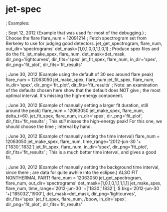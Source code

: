# jet-spec

; Examples:

; Sept 12, 2012 (Example that was used for most of the debugging.)
; Choose the flare
flare_num = 12091214
; Fetch spectrogram set from Berkeley to use for judging good detectors.
jet_get_spectrogram, flare_num, out_dir='spectrograms'
det_mask=[1,0,1,0,0,1,1,0,1]
; Produce spex files and do the fit.
jet_make_spex, flare_num, det_mask=det_mask, dir_png='lightcurves', dir_fits='spex'
jet_fit_spex, flare_num, in_dir='spex', dir_png='fit_plot', dir_fits='fit_results'

; June 30, 2012 (Example using the default of 30 sec around flare peak)
flare_num = 12063050
jet_make_spex, flare_num
jet_fit_spex, flare_num, in_dir='spex', dir_png='fit_plot', dir_fits='fit_results'
; Note: an examination of the defaults chosen here show that the default does NOT give 
; the most optimal interval.  It's missing the high-energy component.

; June 30, 2012 (Example of manually setting a larger fit duration, still around the peak)
flare_num = 12063050
jet_make_spex, flare_num, delta_t=60.
jet_fit_spex, flare_num, in_dir='spex', dir_png='fit_plot', dir_fits='fit_results'
; This *still* misses the high-energy peak!  For this one, we should choose the time 
; interval by hand.

; June 30, 2012 (Example of manually setting the time interval)
flare_num = 12063050
jet_make_spex, flare_num, time_range='2012-jun-30 '+['1830','1832']
jet_fit_spex, flare_num, in_dir='spex', dir_png='fit_plot', dir_fits='fit_results'
; This is a much better time interval, and gives a good fit.

; June 30, 2012 (Example of manually setting the background time interval, since there 
; are data for quite awhile into the eclipse.)  ALSO FIT NONTHERMAL PART!
flare_num = 12063050
jet_get_spectrogram, flare_num, out_dir='spectrograms'
det_mask=[1,0,1,0,1,1,1,1,1]
jet_make_spex, flare_num, time_range='2012-jun-30 '+['1830','1832'], $
	bkg='2012-jun-30 '+['185032','1900'], det_mask=det_mask, dir_png='lightcurves', dir_fits='spex'
jet_fit_spex, flare_num, /bpow, in_dir='spex', dir_png='fit_plot', dir_fits='fit_results'

